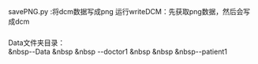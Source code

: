 savePNG.py :将dcm数据写成png
运行writeDCM：先获取png数据，然后会写成dcm

###
Data文件夹目录：  
&nbsp--Data
&nbsp &nbsp --doctor1
&nbsp &nbsp &nbsp--patient1
 
